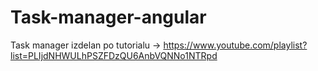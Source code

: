 # Task-manager-angular
Task manager izdelan po tutorialu -> https://www.youtube.com/playlist?list=PLIjdNHWULhPSZFDzQU6AnbVQNNo1NTRpd
